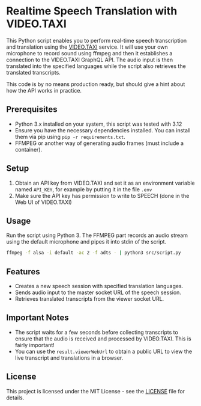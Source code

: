 # Realtime Speech Translation with VIDEO.TAXI

This Python script enables you to perform real-time speech transcription and translation using the [VIDEO.TAXI](https://service.video.taxi) service.
It will use your own microphone to record sound using ffmpeg and then it establishes a connection to the VIDEO.TAXI GraphQL API.
The audio input is then translated into the specified languages while the script also retrieves the translated transcripts.

This code is by no means production ready, but should give a hint about how the API works in practice.

## Prerequisites

- Python 3.x installed on your system, this script was tested with 3.12
- Ensure you have the necessary dependencies installed. You can install them via pip using `pip -r requirements.txt`.
- FFMPEG or another way of generating audio frames (must include a container).

## Setup

1. Obtain an API key from VIDEO.TAXI and set it as an environment variable named `API_KEY`, for example by putting it in the file `.env`
2. Make sure the API key has permission to write to SPEECH (done in the Web UI of VIDEO.TAXI)

## Usage

Run the script using Python 3. The FFMPEG part records an audio stream using the default microphone and pipes it into stdin of the script.

```bash
ffmpeg -f alsa -i default -ac 2 -f adts - | python3 src/script.py
```

## Features

- Creates a new speech session with specified translation languages.
- Sends audio input to the master socket URL of the speech session.
- Retrieves translated transcripts from the viewer socket URL.

## Important Notes

- The script waits for a few seconds before collecting transcripts to ensure that the audio is received and processed by VIDEO.TAXI. This is fairly important!
- You can use the `result.viewerWebUrl` to obtain a public URL to view the live transcript and translations in a browser.

## License

This project is licensed under the MIT License - see the [LICENSE](LICENSE) file for details.
